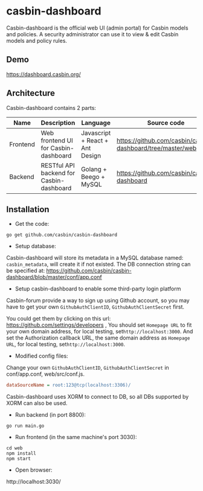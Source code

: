 casbin-dashboard
====

Casbin-dashboard is the official web UI (admin portal) for Casbin models and policies. A security administrator can use it to view & edit Casbin models and policy rules.

## Demo

https://dashboard.casbin.org/

## Architecture

Casbin-dashboard contains 2 parts:

Name | Description | Language | Source code
----|------|----|----
Frontend | Web frontend UI for Casbin-dashboard | Javascript + React + Ant Design | https://github.com/casbin/casbin-dashboard/tree/master/web
Backend | RESTful API backend for Casbin-dashboard | Golang + Beego + MySQL | https://github.com/casbin/casbin-dashboard

## Installation

- Get the code:

```shell
go get github.com/casbin/casbin-dashboard
```

- Setup database:

Casbin-dashboard will store its metadata in a MySQL database named: `casbin_metadata`, will create it if not existed. The DB connection string can be specified at: https://github.com/casbin/casbin-dashboard/blob/master/conf/app.conf

- Setup casbin-dashboard to enable some third-party login platform

Casbin-forum provide a way to sign up using Github account, so you may have to get your own `GithubAuthClientID`, `GithubAuthClientSecret` first.

You could get them by clicking on this url: https://github.com/settings/developers , You should set `Homepage URL` to fit your own domain address, for local testing, set`http://localhost:3000`. And set the Authorization callback URL, the same domain address as `Homepage URL`, for local testing, set`http://localhost:3000`.

- Modified config files:

Change your own `GithubAuthClientID`, `GithubAuthClientSecret` in conf/app.conf, web/src/conf.js.

```ini
dataSourceName = root:123@tcp(localhost:3306)/
```

Casbin-dashboard uses XORM to connect to DB, so all DBs supported by XORM can also be used.

- Run backend (in port 8800):

```
go run main.go
 ```

- Run frontend (in the same machine's port 3030):

```
cd web
npm install
npm start
```

- Open browser:

http://localhost:3030/
